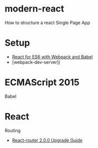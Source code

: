 # modern-react
How to structure a react Single Page App

Setup
=====
* [React for ES6 with Webpack and Babel](https://www.twilio.com/blog/2015/08/setting-up-react-for-es6-with-webpack-and-babel-2.html)
* [webpack-dev-server](


ECMAScript 2015
==============
Babel

React
======

Routing
* [React-router 2.0.0 Upgrade Guide](https://github.com/reactjs/react-router/blob/master/upgrade-guides/v2.0.0.md)
